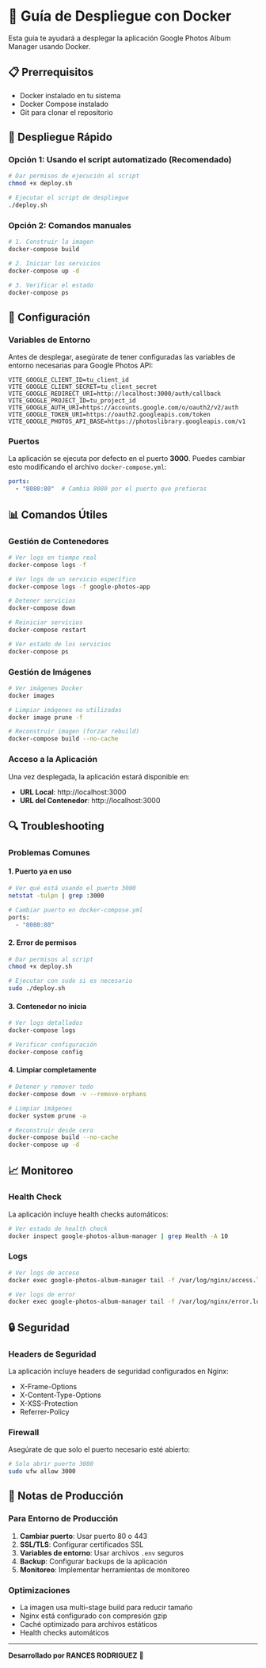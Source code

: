 # 🐳 Guía de Despliegue con Docker

Esta guía te ayudará a desplegar la aplicación Google Photos Album Manager usando Docker.

## 📋 Prerrequisitos

- Docker instalado en tu sistema
- Docker Compose instalado
- Git para clonar el repositorio

## 🚀 Despliegue Rápido

### Opción 1: Usando el script automatizado (Recomendado)

```bash
# Dar permisos de ejecución al script
chmod +x deploy.sh

# Ejecutar el script de despliegue
./deploy.sh
```

### Opción 2: Comandos manuales

```bash
# 1. Construir la imagen
docker-compose build

# 2. Iniciar los servicios
docker-compose up -d

# 3. Verificar el estado
docker-compose ps
```

## 🔧 Configuración

### Variables de Entorno

Antes de desplegar, asegúrate de tener configuradas las variables de entorno necesarias para Google Photos API:

```env
VITE_GOOGLE_CLIENT_ID=tu_client_id
VITE_GOOGLE_CLIENT_SECRET=tu_client_secret
VITE_GOOGLE_REDIRECT_URI=http://localhost:3000/auth/callback
VITE_GOOGLE_PROJECT_ID=tu_project_id
VITE_GOOGLE_AUTH_URI=https://accounts.google.com/o/oauth2/v2/auth
VITE_GOOGLE_TOKEN_URI=https://oauth2.googleapis.com/token
VITE_GOOGLE_PHOTOS_API_BASE=https://photoslibrary.googleapis.com/v1
```

### Puertos

La aplicación se ejecuta por defecto en el puerto **3000**. Puedes cambiar esto modificando el archivo `docker-compose.yml`:

```yaml
ports:
  - "8080:80"  # Cambia 8080 por el puerto que prefieras
```

## 📊 Comandos Útiles

### Gestión de Contenedores

```bash
# Ver logs en tiempo real
docker-compose logs -f

# Ver logs de un servicio específico
docker-compose logs -f google-photos-app

# Detener servicios
docker-compose down

# Reiniciar servicios
docker-compose restart

# Ver estado de los servicios
docker-compose ps
```

### Gestión de Imágenes

```bash
# Ver imágenes Docker
docker images

# Limpiar imágenes no utilizadas
docker image prune -f

# Reconstruir imagen (forzar rebuild)
docker-compose build --no-cache
```

### Acceso a la Aplicación

Una vez desplegada, la aplicación estará disponible en:
- **URL Local**: http://localhost:3000
- **URL del Contenedor**: http://localhost:3000

## 🔍 Troubleshooting

### Problemas Comunes

#### 1. Puerto ya en uso
```bash
# Ver qué está usando el puerto 3000
netstat -tulpn | grep :3000

# Cambiar puerto en docker-compose.yml
ports:
  - "8080:80"
```

#### 2. Error de permisos
```bash
# Dar permisos al script
chmod +x deploy.sh

# Ejecutar con sudo si es necesario
sudo ./deploy.sh
```

#### 3. Contenedor no inicia
```bash
# Ver logs detallados
docker-compose logs

# Verificar configuración
docker-compose config
```

#### 4. Limpiar completamente
```bash
# Detener y remover todo
docker-compose down -v --remove-orphans

# Limpiar imágenes
docker system prune -a

# Reconstruir desde cero
docker-compose build --no-cache
docker-compose up -d
```

## 📈 Monitoreo

### Health Check

La aplicación incluye health checks automáticos:

```bash
# Ver estado de health check
docker inspect google-photos-album-manager | grep Health -A 10
```

### Logs

```bash
# Ver logs de acceso
docker exec google-photos-album-manager tail -f /var/log/nginx/access.log

# Ver logs de error
docker exec google-photos-album-manager tail -f /var/log/nginx/error.log
```

## 🔒 Seguridad

### Headers de Seguridad

La aplicación incluye headers de seguridad configurados en Nginx:
- X-Frame-Options
- X-Content-Type-Options
- X-XSS-Protection
- Referrer-Policy

### Firewall

Asegúrate de que solo el puerto necesario esté abierto:
```bash
# Solo abrir puerto 3000
sudo ufw allow 3000
```

## 📝 Notas de Producción

### Para Entorno de Producción

1. **Cambiar puerto**: Usar puerto 80 o 443
2. **SSL/TLS**: Configurar certificados SSL
3. **Variables de entorno**: Usar archivos `.env` seguros
4. **Backup**: Configurar backups de la aplicación
5. **Monitoreo**: Implementar herramientas de monitoreo

### Optimizaciones

- La imagen usa multi-stage build para reducir tamaño
- Nginx está configurado con compresión gzip
- Caché optimizado para archivos estáticos
- Health checks automáticos

---

**Desarrollado por RANCES RODRIGUEZ** 🚀

